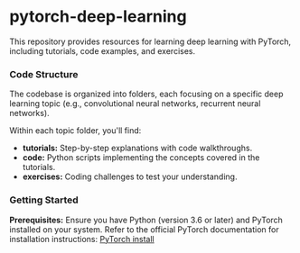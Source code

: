 # pytorch-deep-learning

This repository provides resources for learning deep learning with PyTorch, including tutorials, code examples, and exercises.


### Code Structure

The codebase is organized into folders, each focusing on a specific deep learning topic (e.g., convolutional neural networks, recurrent neural networks). 

Within each topic folder, you'll find:

  * **tutorials:** Step-by-step explanations with code walkthroughs. 
  * **code:** Python scripts implementing the concepts covered in the tutorials. 
  * **exercises:** Coding challenges to test your understanding.

### Getting Started

**Prerequisites:** Ensure you have Python (version 3.6 or later) and PyTorch installed on your system. Refer to the official PyTorch documentation for installation instructions: [PyTorch install](https://pytorch.org/get-started/locally/)

